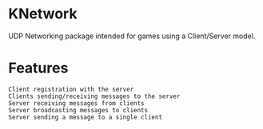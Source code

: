 KNetwork
========

UDP Networking package intended for games using a Client/Server model.

Features
========

    Client registration with the server
    Clients sending/receiving messages to the server
    Server receiving messages from clients
    Server broadcasting messages to clients
    Server sending a message to a single client